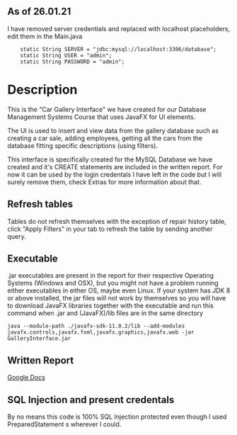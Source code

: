 ## As of 26.01.21

I have removed server credentials and replaced with localhost placeholders, edit them in the Main.java
```
    static String SERVER = "jdbc:mysql://localhost:3306/database";
    static String USER = "admin";
    static String PASSWORD = "admin";
```

# Description

This is the "Car Gallery Interface" we have created for our Database Management Systems Course that uses JavaFX for UI elements.

The UI is used to insert and view data from the gallery database such as creating a car sale, adding employees, getting all the cars from the database fitting specific descriptions (using filters).

This interface is specifically created for the MySQL Database we have created and it's CREATE statements are included in the written report. For now it can be used by the login credentals I have left in the code but I will surely remove them, check Extras for more information about that.

## Refresh tables

Tables do not refresh themselves with the exception of repair history table, click "Apply Filters" in your tab to refresh the table by sending another query.

## Executable

.jar executables are present in the report for their respective Operating Systems (Windows and OSX), but you might not have a problem running either executables in either OS, maybe even Linux. If your system has JDK 8 or above installed, the jar files will not work by themselves so you will have to download JavaFX libraries together with the executable and run this command when .jar and (JavaFX)/lib files are in the same directory

```
java --module-path ./javafx-sdk-11.0.2/lib --add-modules javafx.controls,javafx.fxml,javafx.graphics,javafx.web -jar GalleryInterface.jar
```

## Written Report
[Google Docs](https://docs.google.com/document/d/1t1mxrufCp3eZs2qJamh0VA10-WlxcatRHlnnf_2BCAM/edit#)

## SQL Injection and present credentals

By no means this code is 100% SQL Injection protected even though I used PreparedStatement s wherever I could.
